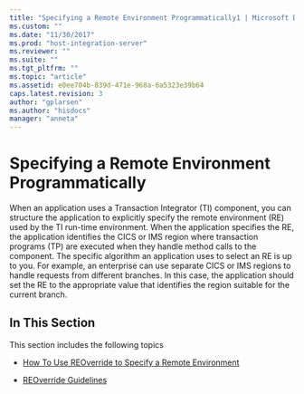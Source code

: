 ```yaml
---
title: "Specifying a Remote Environment Programmatically1 | Microsoft Docs"
ms.custom: ""
ms.date: "11/30/2017"
ms.prod: "host-integration-server"
ms.reviewer: ""
ms.suite: ""
ms.tgt_pltfrm: ""
ms.topic: "article"
ms.assetid: e0ee704b-839d-471e-968a-6a5323e39b64
caps.latest.revision: 3
author: "gplarsen"
ms.author: "hisdocs"
manager: "anneta"
---
```

# Specifying a Remote Environment Programmatically
When an application uses a Transaction Integrator (TI) component, you can structure the application to explicitly specify the remote environment (RE) used by the TI run-time environment. When the application specifies the RE, the application identifies the CICS or IMS region where transaction programs (TP) are executed when they handle method calls to the component. The specific algorithm an application uses to select an RE is up to you. For example, an enterprise can use separate CICS or IMS regions to handle requests from different branches. In this case, the application should set the RE to the appropriate value that identifies the region suitable for the current branch.  
  
## In This Section  
 This section includes the following topics  
  
-   [How To Use REOverride to Specify a Remote Environment](../core/how-to-use-reoverride-to-specify-a-remote-environment2.md)  
  
-   [REOverride Guidelines](../core/reoverride-guidelines1.md)